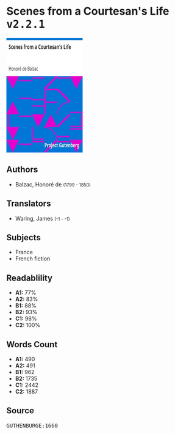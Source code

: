 # Scenes from a Courtesan's Life <kbd>v2.2.1</kbd>

![](./cover.medium.jpg "")

## Authors


 - Balzac, Honoré de <small>(1799 - 1850)</small>

## Translators


 - Waring, James <small>(-1 - -1)</small>

## Subjects


 - France
 - French fiction

## Readablility


 - **A1:** 77%
 - **A2:** 83%
 - **B1:** 88%
 - **B2:** 93%
 - **C1:** 98%
 - **C2:** 100%

## Words Count


 - **A1:** 490
 - **A2:** 491
 - **B1:** 962
 - **B2:** 1735
 - **C1:** 2442
 - **C2:** 1887

## Source


<kbd>GUTHENBURGE:1660</kbd>
